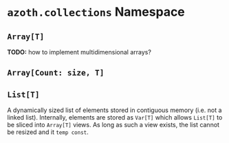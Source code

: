 # `azoth.collections` Namespace

## `Array[T]`

**TODO:** how to implement multidimensional arrays?

## `Array[Count: size, T]`

## `List[T]`

A dynamically sized list of elements stored in contiguous memory (i.e. not a linked list).
Internally, elements are stored as `Var[T]` which allows `List[T]` to be sliced into `Array[T]`
views. As long as such a view exists, the list cannot be resized and it `temp const`.
